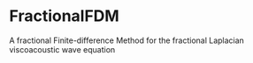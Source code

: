 # FractionalFDM
A fractional Finite-difference Method for the fractional Laplacian viscoacoustic wave equation
